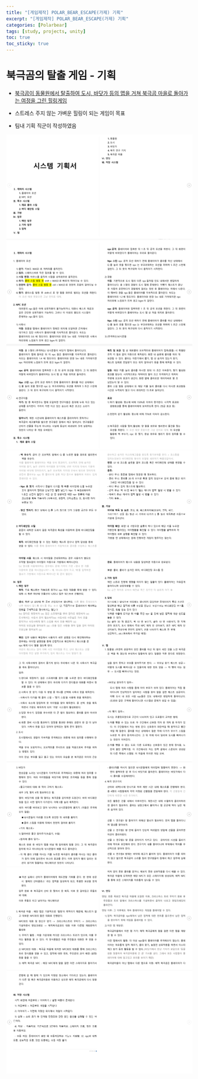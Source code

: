 ```yaml
---
title: "[게임제작] POLAR_BEAR_ESCAPE(가제) 기획"
excerpt: "[게임제작] POLAR_BEAR_ESCAPE(가제) 기획"
categories: [Polarbear]
tags: [study, projects, unity]
toc: true
toc_sticky: true
---
```


# 북극곰의 탈출 게임 - 기획

+ <u>북극곰이 동물원에서 탈출하여 도시, 바닷가 등의 맵을 거쳐 북극곰 마을로 돌아가는 여정을 그린 힐링게임</u>

+ 스트레스 주지 않는 가벼운 힐링이 되는 게임이 목표

+ 팀내 기획 직군이 작성하였음

![fail to bring](/assets/Image/blog/PolarBear_Design1.png)
![fail to bring](/assets/Image/blog/PolarBear_Design2.png)
![fail to bring](/assets/Image/blog/PolarBear_Design3.png)
![fail to bring](/assets/Image/blog/PolarBear_Design4.png)
![fail to bring](/assets/Image/blog/PolarBear_Design5.png)
![fail to bring](/assets/Image/blog/PolarBear_Design6.png)
![fail to bring](/assets/Image/blog/PolarBear_Design7.png)
![fail to bring](/assets/Image/blog/PolarBear_Design8.png)
![fail to bring](/assets/Image/blog/PolarBear_Design9.png)

